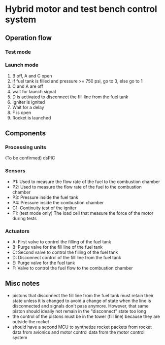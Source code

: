 # Hybrid motor and test bench control system

## Operation flow

### Test mode


### Launch mode

1. B off, A and C open
2. if fuel tank is filled and pressure >= 750 psi, go to 3, else go to 1
3. C and A are off
4. wait for launch signal
5. D is activated to disconnect the fill line from the fuel tank
6. Igniter is ignited
7. Wait for a delay
8. F is open
9. Rocket is launched

## Components

### Processing units
(To be confirmed) dsPIC

### Sensors

- P1: Used to measure the flow rate of the fuel to the combustion chamber
- P2: Used to measure the flow rate of the fuel to the combustion chamber
- P3: Pressure inside the fuel tank
- P4: Pressure inside the combustion chamber
- C1: Continuity test of the igniter
- F1: (test mode only) The load cell that measure the force of the motor during tests

### Actuators

- A: First valve to control the filling of the fuel tank
- B: Purge valve for the fill line of the fuel tank
- C: Second valve to control the filling of the fuel tank
- D: Disconnect control of the fill line from the fuel tank
- E: Purge valve for the fuel tank
- F: Valve to control the fuel flow to the combustion chamber


## Misc notes

- pistons that disconnect the fill line from the fuel tank must retain their state unless it is changed to avoid a change of state when the line is disconnected and signals don't pass anymore. However, that same piston should ideally not remain in the "disconnect" state too long
- the control of the pistons must be in the tower (fill line) because they are outside the rocket
- should have a second MCU to synthetize rocket packets from rocket data from avionics and motor control data from the motor control system

